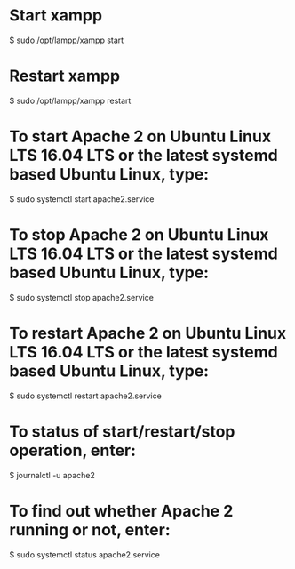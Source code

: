 # Start xampp <br>
$ sudo /opt/lampp/xampp start
# Restart xampp <br>
$ sudo /opt/lampp/xampp restart

# To start Apache 2 on Ubuntu Linux LTS 16.04 LTS or the latest systemd based Ubuntu Linux, type:
$ sudo systemctl start apache2.service

# To stop Apache 2 on Ubuntu Linux LTS 16.04 LTS or the latest systemd based Ubuntu Linux, type:
$ sudo systemctl stop apache2.service

# To restart Apache 2 on Ubuntu Linux LTS 16.04 LTS or the latest systemd based Ubuntu Linux, type:
$ sudo systemctl restart apache2.service

# To status of start/restart/stop operation, enter:
$ journalctl -u apache2

# To find out whether Apache 2 running or not, enter:
$ sudo systemctl status apache2.service
